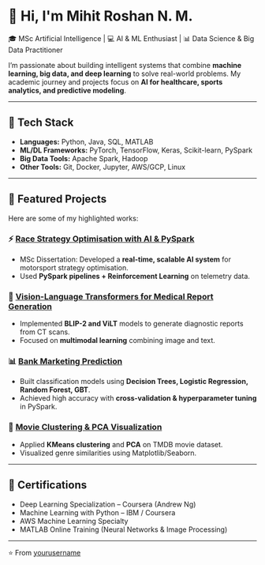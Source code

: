 # 👋 Hi, I'm Mihit Roshan N. M.  

🎓 MSc Artificial Intelligence | 💻 AI & ML Enthusiast | 📊 Data Science & Big Data Practitioner  

I’m passionate about building intelligent systems that combine **machine learning, big data, and deep learning** to solve real-world problems. My academic journey and projects focus on **AI for healthcare, sports analytics, and predictive modeling**.  

---

## 🔧 Tech Stack
- **Languages:** Python, Java, SQL, MATLAB  
- **ML/DL Frameworks:** PyTorch, TensorFlow, Keras, Scikit-learn, PySpark  
- **Big Data Tools:** Apache Spark, Hadoop  
- **Other Tools:** Git, Docker, Jupyter, AWS/GCP, Linux  

---

## 📌 Featured Projects
Here are some of my highlighted works:  

### ⚡ [Race Strategy Optimisation with AI & PySpark](https://github.com/yourusername/race-strategy-optimization)
- MSc Dissertation: Developed a **real-time, scalable AI system** for motorsport strategy optimisation.  
- Used **PySpark pipelines + Reinforcement Learning** on telemetry data.  

### 🧠 [Vision-Language Transformers for Medical Report Generation](https://github.com/yourusername/medical-report-generation)
- Implemented **BLIP-2 and ViLT** models to generate diagnostic reports from CT scans.  
- Focused on **multimodal learning** combining image and text.  

### 📊 [Bank Marketing Prediction](https://github.com/yourusername/bank-marketing-classifier)
- Built classification models using **Decision Trees, Logistic Regression, Random Forest, GBT**.  
- Achieved high accuracy with **cross-validation & hyperparameter tuning** in PySpark.  

### 🎥 [Movie Clustering & PCA Visualization](https://github.com/yourusername/movie-clustering)
- Applied **KMeans clustering** and **PCA** on TMDB movie dataset.  
- Visualized genre similarities using Matplotlib/Seaborn.  

---

## 📜 Certifications
- Deep Learning Specialization – Coursera (Andrew Ng)  
- Machine Learning with Python – IBM / Coursera  
- AWS Machine Learning Specialty  
- MATLAB Online Training (Neural Networks & Image Processing)  

---


⭐️ From [yourusername](https://github.com/mihitzx10r)

